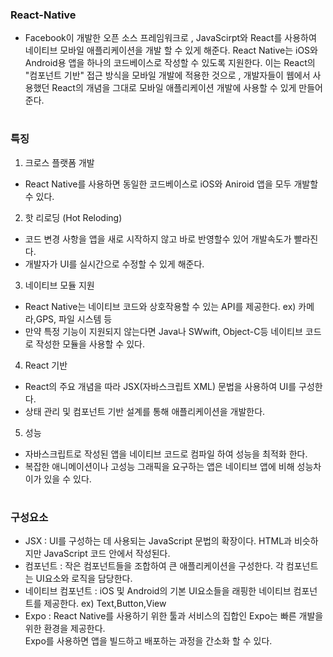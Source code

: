 ### React-Native
- Facebook이 개발한 오픈 소스 프레임워크로 , JavaScirpt와 React를 사용하여 네이티브 모바일 애플리케이션을
  개발 할 수 있게 해준다. React Native는 iOS와 Android용 앱을 하나의 코드베이스로 작성할 수 있도록 지원한다.
  이는 React의 "컴포넌트 기반" 접근 방식을 모바일 개발에 적용한 것으로 , 개발자들이 웹에서 사용했던 React의
  개념을 그대로 모바일 애플리케이션 개발에 사용할 수 있게 만들어 준다.
#
### 특징
1. 크로스 플랫폼 개발
- React Native를 사용하면 동일한 코드베이스로 iOS와 Aniroid 앱을 모두 개발할 수 있다.
2. 핫 리로딩 (Hot Reloding)
- 코드 변경 사항을 앱을 새로 시작하지 않고 바로 반영할수 있어 개발속도가 빨라진다.
- 개발자가 UI를 실시간으로 수정할 수 있게 해준다.
3. 네이티브 모듈 지원
- React Native는 네이티브 코드와 상호작용할 수 있는 API를 제공한다. ex) 카메라,GPS, 파일 시스템 등
- 만약 특정 기능이 지원되지 않는다면 Java나 SWwift, Object-C등 네이티브 코드로 작성한 모듈을 사용할 수 있다.
4. React 기반
- React의 주요 개념을 따라 JSX(자바스크립트 XML) 문법을 사용하여 UI를 구성한다.
- 상태 관리 및 컴포넌트 기반 설계를 통해 애플리케이션을 개발한다.
5. 성능
- 자바스크립트로 작성된 앱을 네이티브 코드로 컴파일 하여 성능을 최적화 한다.
- 복잡한 애니메이션이나 고성능 그래픽을 요구하는 앱은 네이티브 앱에 비해 성능차이가 있을 수 있다.
#
### 구성요소
- JSX : UI를 구성하는 데 사용되는 JavaScript 문법의 확장이다. HTML과 비슷하지만 JavaScript 코드 안에서 작성된다.
- 컴포넌트 : 작은 컴포넌트들을 조합하여 큰 애플리케이션을 구성한다. 각 컴포넌트는 UI요소와 로직을 담당한다.
- 네이티브 컴포넌트 : iOS 및 Android의 기본 UI요소들을 래핑한 네이티브 컴포넌트를 제공한다. ex) Text,Button,View
- Expo : React Native를 사용하기 위한 툴과 서비스의 집합인 Expo는 빠른 개발을 위한 환경을 제공한다.  
         Expo를 사용하면 앱을 빌드하고 배포하는 과정을 간소화 할 수 있다.
